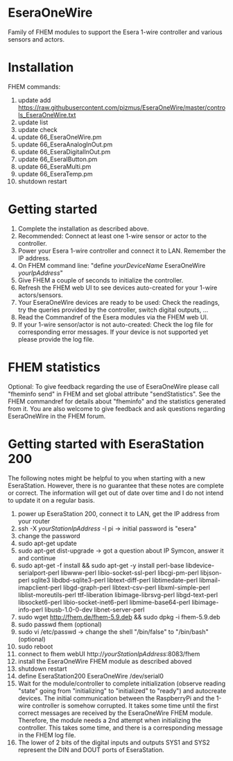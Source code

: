 # EseraOneWire
Family of FHEM modules to support the Esera 1-wire controller and various sensors and actors.

# Installation
FHEM commands:
1. update add https://raw.githubusercontent.com/pizmus/EseraOneWire/master/controls_EseraOneWire.txt 
1. update list 
1. update check 
1. update 66_EseraOneWire.pm
1. update 66_EseraAnalogInOut.pm
1. update 66_EseraDigitalInOut.pm
1. update 66_EseraIButton.pm
1. update 66_EseraMulti.pm
1. update 66_EseraTemp.pm
1. shutdown restart

# Getting started
1. Complete the installation as described above.
1. Recommended: Connect at least one 1-wire sensor or actor to the controller.
1. Power your Esera 1-wire controller and connect it to LAN. Remember the IP address.
1. On FHEM command line: "define *yourDeviceName* EseraOneWire *yourIpAddress*"
1. Give FHEM a couple of seconds to initialize the controller.
1. Refresh the FHEM web UI to see devices auto-created for your 1-wire actors/sensors.
1. Your EseraOneWire devices are ready to be used: Check the readings, try the queries
  provided by the controller, switch digital outputs, ...
1. Read the Commandref of the Esera modules via the FHEM web UI.
1. If your 1-wire sensor/actor is not auto-created: Check the log file for corresponding
  error messages. If your device is not supported yet please provide the log file.
  
# FHEM statistics
Optional: To give feedback regarding the use of EseraOneWire please call "fheminfo send" in FHEM and set global attribute "sendStatistics". See the FHEM commandref for details about "fheminfo" and the statistics generated from it. You are also welcome to give feedback and ask questions regarding EseraOneWire in the FHEM forum.

# Getting started with EseraStation 200
The following notes might be helpful to you when starting with a new EseraStation. However, there is no guarantee that these notes are complete or correct. The information will get out of date over time and I do not intend to update it on a regular basis.
1. power up EseraStation 200, connect it to LAN, get the IP address from your router
1. ssh -X *yourStationIpAddress* -l pi -> initial password is "esera"
1. change the password
1. sudo apt-get update
1. sudo apt-get dist-upgrade -> got a question about IP Symcon, answer it and continue
1. sudo apt-get -f install && sudo apt-get -y install perl-base libdevice-serialport-perl libwww-perl libio-socket-ssl-perl libcgi-pm-perl libjson-perl sqlite3 libdbd-sqlite3-perl libtext-diff-perl libtimedate-perl libmail-imapclient-perl libgd-graph-perl libtext-csv-perl libxml-simple-perl liblist-moreutils-perl ttf-liberation libimage-librsvg-perl libgd-text-perl libsocket6-perl libio-socket-inet6-perl libmime-base64-perl libimage-info-perl libusb-1.0-0-dev libnet-server-perl
1. sudo wget http://fhem.de/fhem-5.9.deb && sudo dpkg -i fhem-5.9.deb
1. sudo passwd fhem (optional)
1. sudo vi /etc/passwd -> change the shell "/bin/false" to "/bin/bash" (optional)
1. sudo reboot
1. connect to fhem webUI http://*yourStationIpAddress*:8083/fhem
1. install the EseraOneWire FHEM module as described aboved
1. shutdown restart
1. define EseraStation200 EseraOneWire /dev/serial0
1. Wait for the module/controller to complete initialization (observe reading "state" going from "initializing" to "initialized" to "ready") and autocreate devices. The initial communication between the RaspberryPi and the 1-wire controller is somehow corrupted. It takes some time until the first correct messages are received by the EseraOneWire FHEM module. Therefore, the module needs a 2nd attempt when initializing the controller. This takes some time, and there is a corresponding message in the FHEM log file.
1. The lower of 2 bits of the digital inputs and outputs SYS1 and SYS2 represent the DIN and DOUT ports of EseraStation.
